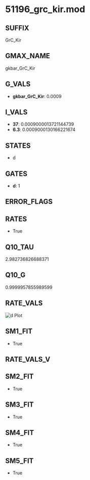 # 51196_grc_kir.mod

## SUFFIX

GrC_Kir

## GMAX_NAME

gkbar_GrC_Kir

## G_VALS

- **gkbar_GrC_Kir**: 0.0009

## I_VALS

- **37**: 0.0009000013721144739
- **6.3**: 0.0009000130166221674

## STATES

- d

## GATES

- **d**: 1

## ERROR_FLAGS


## RATES

- True

## Q10_TAU

2.982736826688371

## Q10_G

0.9999957855989599

## RATE_VALS

![d Plot](/Users/pbozelos/Dropbox/icg-Chai-Panos/supermodels/output_markdown_files/K/51196_grc_kir.mod/images/d.png)

## SM1_FIT

- True

## RATE_VALS_V

## SM2_FIT

- True

## SM3_FIT

- True

## SM4_FIT

- True

## SM5_FIT

- True

